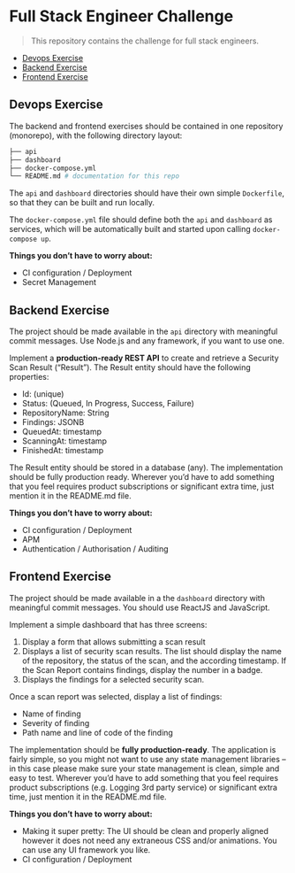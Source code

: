 # Full Stack Engineer Challenge

> This repository contains the challenge for full stack engineers.


- [Devops Exercise](#devops-exercise)
- [Backend Exercise](#backend-exercise)
- [Frontend Exercise](#frontend-exercise)

## Devops Exercise

The backend and frontend exercises should be contained in one repository (monorepo), with the following directory layout:

```bash
├── api
├── dashboard
├── docker-compose.yml
└── README.md # documentation for this repo
```

The `api` and `dashboard` directories should have their own simple `Dockerfile`, so that they can be built and run locally.

The `docker-compose.yml` file should define both the `api` and `dashboard` as services, which will be automatically built and started upon calling `docker-compose up`.

__Things you don’t have to worry about:__

* CI configuration / Deployment
* Secret Management

## Backend Exercise

The project should be made available in the `api` directory with meaningful commit messages. Use Node.js and any framework, if you want to use one.

Implement a **production-ready REST API** to create and retrieve a Security Scan Result (“Result”). The Result entity should have the following properties:

* Id: (unique)
* Status: (Queued, In Progress, Success, Failure)
* RepositoryName: String
* Findings: JSONB
* QueuedAt: timestamp
* ScanningAt: timestamp
* FinishedAt: timestamp


The Result entity should be stored in a database (any). The implementation should be fully production ready. Wherever you’d have to add something that you feel requires product subscriptions or significant extra time, just mention it in the README.md file.

__Things you don’t have to worry about:__

* CI configuration / Deployment
* APM
* Authentication / Authorisation / Auditing

## Frontend Exercise

The project should be made available in a the `dashboard` directory with meaningful commit messages. You should use ReactJS and JavaScript.

Implement a simple dashboard that has three screens:

1. Display a form that allows submitting a scan result
2. Displays a list of security scan results.
The list should display the name of the repository, the status of the scan, and the according timestamp.
If the Scan Report contains findings, display the number in a badge.
3. Displays the findings for a selected security scan. 

Once a scan report was selected, display a list of findings:

* Name of finding
* Severity of finding
* Path name and line of code of the finding


The implementation should be **fully production-ready**. The application is fairly simple, so you might not want to use any state management libraries – in this case please make sure your state management is clean, simple and easy to test. Wherever you’d have to add something that you feel requires product subscriptions (e.g. Logging 3rd party service) or significant extra time, just mention it in the README.md file.

__Things you don’t have to worry about:__

* Making it super pretty: The UI should be clean and properly aligned however it does not
need any extraneous CSS and/or animations. You can use any UI framework you like.
* CI configuration / Deployment
